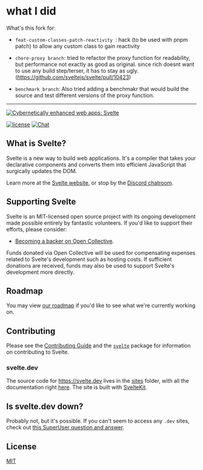 # what I did
What's this fork for:
- `feat-custom-classes-patch-reactivity `: hack (to be used with pnpm patch) to allow any custom class to gain reactivity

- `chore-proxy branch`: tried to refactor the proxy function for readability, but performance not exactly as good as original. since rich doesnt want to use any build step/terser, it has to stay as ugly. (https://github.com/sveltejs/svelte/pull/10423)

- `benchmark branch`: Also tried adding a benchmakr that would build the source and test different versions of the proxy function.

-----

[![Cybernetically enhanced web apps: Svelte](https://sveltejs.github.io/assets/banner.png)](https://svelte.dev)

[![license](https://img.shields.io/npm/l/svelte.svg)](LICENSE.md) [![Chat](https://img.shields.io/discord/457912077277855764?label=chat&logo=discord)](https://svelte.dev/chat)

## What is Svelte?

Svelte is a new way to build web applications. It's a compiler that takes your declarative components and converts them into efficient JavaScript that surgically updates the DOM.

Learn more at the [Svelte website](https://svelte.dev), or stop by the [Discord chatroom](https://svelte.dev/chat).

## Supporting Svelte

Svelte is an MIT-licensed open source project with its ongoing development made possible entirely by fantastic volunteers. If you'd like to support their efforts, please consider:

- [Becoming a backer on Open Collective](https://opencollective.com/svelte).

Funds donated via Open Collective will be used for compensating expenses related to Svelte's development such as hosting costs. If sufficient donations are received, funds may also be used to support Svelte's development more directly.

## Roadmap

You may view [our roadmap](https://svelte.dev/roadmap) if you'd like to see what we're currently working on.

## Contributing

Please see the [Contributing Guide](CONTRIBUTING.md) and the [`svelte`](packages/svelte) package for information on contributing to Svelte.

### svelte.dev

The source code for https://svelte.dev lives in the [sites](https://github.com/sveltejs/svelte/tree/master/sites/svelte.dev) folder, with all the documentation right [here](https://github.com/sveltejs/svelte/tree/master/documentation). The site is built with [SvelteKit](https://kit.svelte.dev).

## Is svelte.dev down?

Probably not, but it's possible. If you can't seem to access any `.dev` sites, check out [this SuperUser question and answer](https://superuser.com/q/1413402).

## License

[MIT](LICENSE.md)
